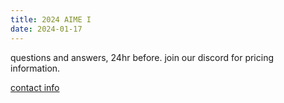 ```yaml
---
title: 2024 AIME I
date: 2024-01-17
---
```


questions and answers, 24hr before. join our discord for pricing information.

[contact info](/post/contact)
